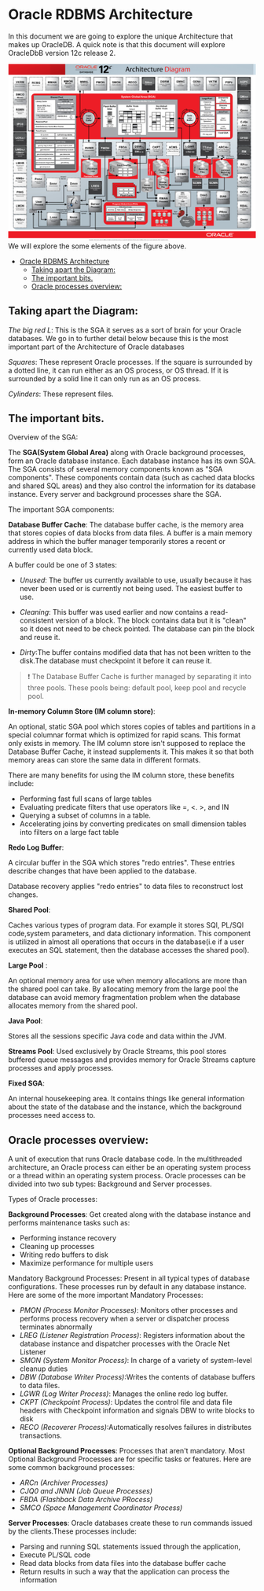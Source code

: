 # Oracle RDBMS Architecture

In this document we are going to explore the unique Architecture that makes up OracleDB. A quick note is that this document will explore OracleDbB version 12c release 2.

![Figure1](/images/Oracle12cArchitecture.png)
We will explore the some elements of the figure above.
<!-- TOC depthFrom:1 depthTo:6 withLinks:1 updateOnSave:1 orderedList:0 -->

- [Oracle RDBMS Architecture](#oracle-rdbms-architecture)
	- [Taking apart the Diagram:](#taking-apart-the-diagram)
	- [The important bits.](#the-important-bits)
	- [Oracle processes overview:](#oracle-processes-overview)

<!-- /TOC -->


## Taking apart the Diagram:
  *The big red L*:
  This is the SGA it serves as a sort of brain for your Oracle
  databases. We go in to further detail below because this is the most important
  part of the Architecture of Oracle databases

  *Squares*: These represent Oracle processes. If the square is surrounded
  by a dotted line, it can run either as an OS process, or OS thread. If it is
  surrounded by a solid line it can only run as an OS process.

  *Cylinders*: These represent files.

## The important bits.
  Overview of the SGA:

  The **SGA(System Global Area)** along with Oracle background processes, form an Oracle
    database instance. Each database instance has its own SGA. The SGA consists of
    several memory components known as "SGA components". These components contain data
    (such as cached data blocks and shared SQL areas) and they also control the information
    for its database instance. Every server and background processes share the SGA.

The important SGA components:

**Database Buffer Cache**:
The database buffer cache, is the memory area that stores copies of data blocks from data files.
A buffer is a main memory address in which the buffer manager temporarily stores a recent or currently used data block.

A buffer could be one of 3 states:
  * _Unused_:
    The buffer us currently available to use, usually because it has never been used or is currently not being used. The easiest buffer to use.

  * _Cleaning_:
  This buffer was used earlier and now contains a read-consistent version of a block. The block contains data but it is "clean" so it does not need to be
 check pointed. The database can pin the block and reuse it.

  * _Dirty_:The buffer contains modified data that has not been written to the disk.The database must checkpoint it before it can reuse it.

> :exclamation: The Database Buffer Cache is further managed by separating it into three pools. These pools being: default pool, keep pool and recycle pool.



**In-memory Column Store (IM column store)**:

An optional, static SGA pool which stores copies of
tables and partitions in a special columnar format which is optimized for rapid scans. This format only exists in memory. The IM column store isn't supposed to replace
the Database Buffer Cache, it instead supplements it. This makes it so that both memory areas can store the same data in different formats.

There are many benefits for using the IM column store, these benefits include:
  * Performing fast full scans of large tables
  * Evaluating predicate filters that use operators like =, <. >, and IN
  * Querying a subset of columns in a table.
  * Accelerating joins by converting predicates on small dimension tables into filters on a large fact table

**Redo Log Buffer**:

A circular buffer in the SGA which stores "redo entries". These entries describe changes that have been applied to the database.

Database recovery applies "redo entries" to data files to reconstruct lost changes.

**Shared Pool**:

Caches various types of program data. For example it stores SQl, PL/SQl code,system parameters, and data dictionary information. This component is utilized in almost all operations that occurs in the database(i.e if a user executes an SQL statement, then the database accesses the shared pool).

**Large Pool** :

An optional memory area for use when memory allocations are more than the shared pool can take. By allocating memory from the large pool the database can avoid memory fragmentation problem when the database allocates memory from the shared pool.

**Java Pool**:

Stores all the sessions specific Java code and data within the JVM.

**Streams Pool**:
Used exclusively by Oracle Streams, this pool stores buffered queue messages and provides memory for Oracle Streams capture processes and apply processes.

**Fixed SGA**:

An internal housekeeping area. It contains things like general information about the state of the database and the instance, which the background processes need access to.

## Oracle processes overview:

A unit of execution that runs Oracle database code. In the multithreaded architecture, an Oracle process can either be an operating system process or a thread within an operating system process. Oracle processes can be divided into two
sub types: Background and Server processes.

Types of Oracle processes:

**Background Processes**:
Get created along with the database instance and performs maintenance tasks such as:
  * Performing instance recovery
  * Cleaning up processes
  * Writing redo buffers to disk
  * Maximize performance for multiple users

Mandatory Background Processes: Present in all typical types of database configurations. These processes run by default in any database instance. Here are some of the more important Mandatory Processes:
  * _PMON (Process Monitor Processes)_: Monitors other processes and performs process recovery when a server or dispatcher process terminates abnormally
  * _LREG (Listener Registration Process)_: Registers information about the database instance and dispatcher processes with the Oracle Net Listener
  * _SMON (System Monitor Process)_: In charge of a variety of system-level cleanup duties
  * _DBW (Database Writer Process)_:Writes the contents of database buffers to data files.
  * _LGWR (Log Writer Process)_: Manages the online redo log buffer.
  * _CKPT (Checkpoint Process)_: Updates the control file and data file headers with Checkpoint information and signals DBW to write blocks to disk
  * _RECO (Recoverer Process)_:Automatically resolves failures in distributes transactions.

**Optional Background Processes**:
Processes that aren't mandatory. Most Optional Background Processes are for specific tasks or features. Here are some common background processes:
  * _ARCn (Archiver Processes)_
  * _CJQ0 and JNNN (Job Queue Processes)_
  * _FBDA (Flashback Data Archive PRocess)_
  * _SMCO (Space Management Coordinator Process)_

**Server Processes**:
Oracle databases create these to run commands issued by the clients.These processes include:
  * Parsing and running SQL statements issued through the application,
  * Execute PL/SQL code
  * Read data blocks from data files into the database buffer cache
  * Return results in such a way that the application can process the information
